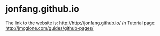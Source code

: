 # jonfang.github.io
The link to the website is: http://http://jonfang.github.io/ /n
Tutorial page: http://jmcglone.com/guides/github-pages/
